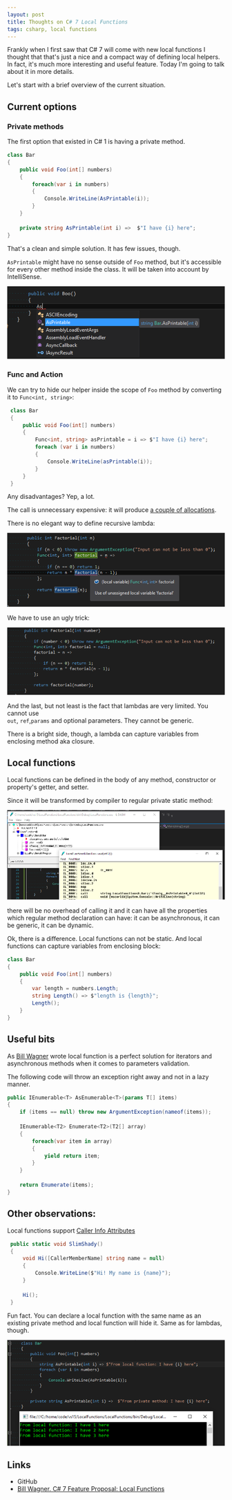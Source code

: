 ```yaml
---
layout: post
title: Thoughts on C# 7 Local Functions
tags: csharp, local functions
---
```


Frankly when I first saw that C# 7 will come with new local functions I thought that that's just a nice and a
compact way of defining local helpers.
In fact, it's much more interesting and useful feature. Today I'm going to talk about it in more details.

Let's start with a brief overview of the current situation.

## Current options 

### Private methods

The first option that existed in C# 1 is having a private method.

``` csharp
class Bar
{
    public void Foo(int[] numbers)
    {
        foreach(var i in numbers)
        {
            Console.WriteLine(AsPrintable(i));
        }
    }
    
    private string AsPrintable(int i) =>  $"I have {i} here";
}
```

That's a clean and simple solution. It has few issues, though. 

`AsPrintable` might have no sense outside of `Foo` method, but it's accessible for every other method inside the class.
It will be taken into account by IntelliSense.

![Private method discoverable via IntelliSense](/images/thoughts-on-local-functions/private-method-discoverable.png)


### Func and Action

We can try to hide our helper inside the scope of `Foo` method by converting it to `Func<int, string>`:

``` csharp
 class Bar
 {
     public void Foo(int[] numbers)
     {
         Func<int, string> asPrintable = i => $"I have {i} here"; 
         foreach (var i in numbers)
         {
             Console.WriteLine(asPrintable(i));
         }
     }
 }
```

Any disadvantages? Yep, a lot. 

The call is unnecessary expensive: it will produce [a couple of allocations](http://blogs.msdn.com/b/pfxteam/archive/2012/02/03/10263921.aspx).

There is no elegant way to define recursive lambda: 

![Lambda can not be recursive](/images/thoughts-on-local-functions/func-factorial-not-compilable.png)

We have to use an ugly trick:  

![Lambda can not be recursive](/images/thoughts-on-local-functions/func-factorial-ugly.png)

And the last, but not least is the fact that lambdas are very limited. You cannot use  
 `out`, `ref`,`params` and optional parameters. They cannot be generic. 
 
There is a bright side, though, a lambda can capture variables from enclosing method aka closure.
 
## Local functions

Local functions can be defined in the body of any method, constructor or property's getter, and setter.

Since it will be transformed by compiler to regular private static method: 

![Local function decompiled](/images/thoughts-on-local-functions/local-function-decompiled.png)

there will be no overhead of calling it and it can have all the properties which regular method declaration can have: 
it can be asynchronous, it can be generic, it can be dynamic. 

Ok, there is a difference. Local functions can not be static. And local functions can capture variables from enclosing block:

```csharp
class Bar
{
    public void Foo(int[] numbers)
    {
        var length = numbers.Length;
        string Length() => $"length is {length}";
        Length();
    }
}
```

## Useful bits

As [Bill Wagner](http://thebillwagner.com/Blog/Item/2016-03-02-C7FeatureProposalLocalFunctions) wrote 
local function is a perfect solution for iterators and asynchronous methods when it comes to parameters validation.

The following code will throw an exception right away and not in a lazy manner.

```csharp
public IEnumerable<T> AsEnumerable<T>(params T[] items)
{
    if (items == null) throw new ArgumentException(nameof(items));

    IEnumerable<T2> Enumerate<T2>(T2[] array)
    {
        foreach(var item in array)
        {
            yield return item;
        }
    }

    return Enumerate(items);
}
```


## Other observations: 

Local functions support [Caller Info Attributes](https://msdn.microsoft.com/en-us/library/hh534540.aspx)

``` csharp
 public static void SlimShady()
 {
     void Hi([CallerMemberName] string name = null)
     {
         Console.WriteLine($"Hi! My name is {name}");
     }

     Hi();
 }

```

Fun fact. You can declare a local function with the same name as an existing private method and local function will hide it. 
Same as for lambdas, though.

![Local function has priority over private method](/images/thoughts-on-local-functions/local-function-priority-over-private-method.png)

## Links

* GitHub
* [Bill Wagner. C# 7 Feature Proposal: Local Functions](http://thebillwagner.com/Blog/Item/2016-03-02-C7FeatureProposalLocalFunctions)